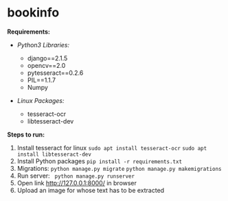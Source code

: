 # bookinfo

**Requirements:**

* _Python3 Libraries:_
  * django==2.1.5
  * opencv==2.0
  * pytesseract==0.2.6
  * PIL==1.1.7
  * Numpy
  
* _Linux Packages:_
  * tesseract-ocr 
  * libtesseract-dev

**Steps to run:**
1. Install tesseract for linux
`sudo apt install tesseract-ocr` 
`sudo apt install libtesseract-dev` 
1. Install Python packages
`pip install -r requirements.txt`
1. Migrations:
`python manage.py migrate` 
`python manage.py makemigrations`
1. Run server: ` python manage.py runserver`
1. Open link http://127.0.0.1:8000/ in browser
1. Upload an image for whose text has to be extracted
